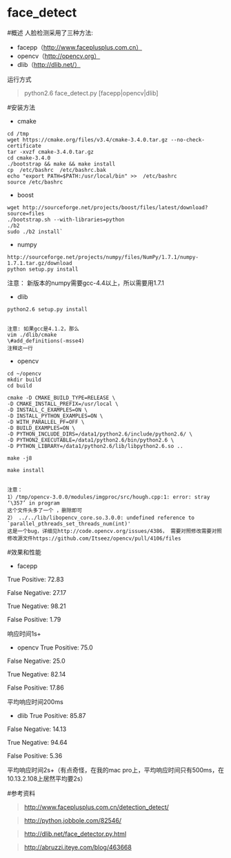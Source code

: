 # face_detect

#概述
人脸检测采用了三种方法:
* facepp（http://www.faceplusplus.com.cn）
* opencv（http://opencv.org）
* dlib（http://dlib.net/）


运行方式

> python2.6  face_detect.py [facepp|opencv|dlib]



#安装方法

* cmake

```
cd /tmp
wget https://cmake.org/files/v3.4/cmake-3.4.0.tar.gz --no-check-certificate
tar -xvzf cmake-3.4.0.tar.gz
cd cmake-3.4.0
./bootstrap && make && make install
cp  /etc/bashrc  /etc/bashrc.bak
echo "export PATH=$PATH:/usr/local/bin" >>  /etc/bashrc
source /etc/bashrc  
```


 
* boost
```
wget http://sourceforge.net/projects/boost/files/latest/download?source=files
./bootstrap.sh --with-libraries=python
./b2
sudo ./b2 install`
```
 

* numpy
```
http://sourceforge.net/projects/numpy/files/NumPy/1.7.1/numpy-1.7.1.tar.gz/download
python setup.py install
```
</code></pre>
注意：
新版本的numpy需要gcc-4.4以上，所以需要用1.7.1
</code></pre>
 
* dlib
```
python2.6 setup.py install
```
<pre><code>
注意: 如果gcc是4.1.2，那么
vim ./dlib/cmake 
\#add_definitions(-msse4)
注释这一行
</code></pre>

* opencv
```
cd ~/opencv
mkdir build
cd build

cmake -D CMAKE_BUILD_TYPE=RELEASE \
-D CMAKE_INSTALL_PREFIX=/usr/local \
-D INSTALL_C_EXAMPLES=ON \
-D INSTALL_PYTHON_EXAMPLES=ON \
-D WITH_PARALLEL_PF=OFF \
-D BUILD_EXAMPLES=ON \
-D PYTHON_INCLUDE_DIRS=/data1/python2.6/include/python2.6/ \
-D PYTHON2_EXECUTABLE=/data1/python2.6/bin/python2.6 \
-D PYTHON_LIBRARY=/data1/python2.6/lib/libpython2.6.so ..

make -j8

make install
```
<pre><code>
注意：
1）/tmp/opencv-3.0.0/modules/imgproc/src/hough.cpp:1: error: stray ‘\357’ in program
这个文件头多了一个<feff> ，删除即可
2） ../../lib/libopencv_core.so.3.0.0: undefined reference to `parallel_pthreads_set_threads_num(int)' 
这是一个bug，详细见http://code.opencv.org/issues/4386， 需要对照修改需要对照修改源文件https://github.com/Itseez/opencv/pull/4106/files
</code></pre>


#效果和性能
*  facepp

True Positive: 72.83

False Negative: 27.17

True Negative: 98.21

False Positive: 1.79

响应时间1s+

*  opencv
True Positive: 75.0

False Negative: 25.0

True Negative: 82.14

False Positive: 17.86

平均响应时间200ms

*  dlib
True Positive: 85.87

False Negative: 14.13

True Negative: 94.64

False Positive: 5.36

平均响应时间2s+（有点奇怪，在我的mac pro上，平均响应时间只有500ms，在10.13.2.108上居然平均要2s）
 

#参考资料
> http://www.faceplusplus.com.cn/detection_detect/

> http://python.jobbole.com/82546/

> http://dlib.net/face_detector.py.html

> http://abruzzi.iteye.com/blog/463668
